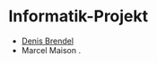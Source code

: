 # Informatik-Projekt
* [Denis Brendel](https://github.com/DenisBrendel "Link zum GitHub-Profil von Denis Brendel")
* Marcel Maison .
